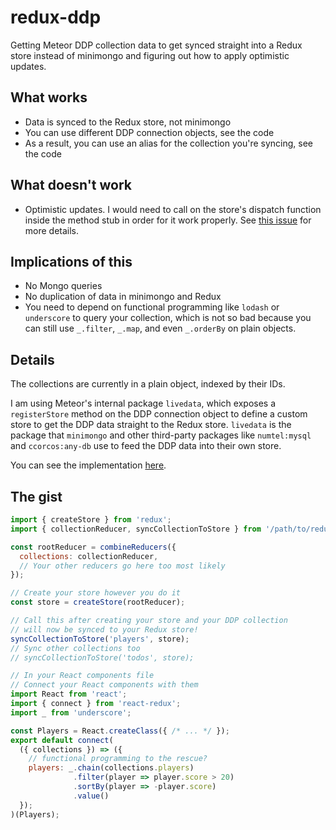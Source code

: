 # redux-ddp
Getting Meteor DDP collection data to get synced straight into a Redux store instead of minimongo and figuring out how to apply optimistic updates.

## What works

- Data is synced to the Redux store, not minimongo
- You can use different DDP connection objects, see the code
- As a result, you can use an alias for the collection you're syncing, see the code

## What doesn't work

- Optimistic updates. I would need to call on the store's dispatch function inside the method stub in order for it work properly. See [this issue](https://github.com/rclai/redux-ddp/issues/1) for more details.

## Implications of this

- No Mongo queries
- No duplication of data in minimongo and Redux
- You need to depend on functional programming like `lodash` or `underscore` to query your collection, which is not so bad because you can still use `_.filter`, `_.map`, and even `_.orderBy` on plain objects.

## Details

The collections are currently in a plain object, indexed by their IDs.

I am using Meteor's internal package `livedata`, which exposes a `registerStore` method on the DDP connection object to define a custom store to get the DDP data straight to the Redux store. `livedata` is the package that `minimongo` and other third-party packages like `numtel:mysql` and `ccorcos:any-db` use to feed the DDP data into their own store.

You can see the implementation [here](https://github.com/rclai/redux-ddp/blob/master/client/lib/ddp-redux.js).

## The gist

```js
import { createStore } from 'redux';
import { collectionReducer, syncCollectionToStore } from '/path/to/redux-ddp (not final yet)';

const rootReducer = combineReducers({
  collections: collectionReducer,
  // Your other reducers go here too most likely
});

// Create your store however you do it
const store = createStore(rootReducer);

// Call this after creating your store and your DDP collection
// will now be synced to your Redux store!
syncCollectionToStore('players', store);
// Sync other collections too
// syncCollectionToStore('todos', store);

// In your React components file
// Connect your React components with them
import React from 'react';
import { connect } from 'react-redux';
import _ from 'underscore';

const Players = React.createClass({ /* ... */ });
export default connect(
  ({ collections }) => ({
    // functional programming to the rescue?
    players: _.chain(collections.players)
              .filter(player => player.score > 20)
              .sortBy(player => -player.score)
              .value()
  });
)(Players);
```
